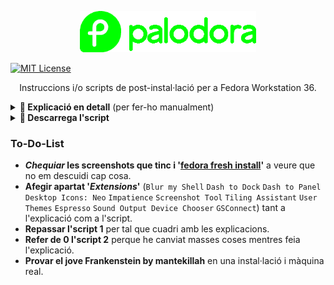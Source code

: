<p align="center"><a href="https://github.com/mantekillah/palodora" target="_blank"><img src="./palodora-logo.png" height="66" /></a></p>

[![MIT License][license-shield]][license-url]

<p align="center">Instruccions i/o scripts de post-instal·lació per a Fedora Workstation 36.</p>

<details>
  <summary><b>🚧 Explicació en detall</b> (per fer-ho manualment)</summary>
  
---
  
1) [**Primera part de la post-instal·lació:**](#part-i-palodora-1sh)
- [Aplicar tweaks d'optimització](#aplicant-tweaks-doptimització)
- [Actualitzar el sistema](#actualitzant-el-sistema)
- [Establir el nom de la màquina](#establint-el-nom-de-la-màquina) (pots posar el nom que vulguis a la teva màquina)
- [Activant repos d'RPM Fusion: *free* i *nonfree*](#activant-repos-drpm-fusion-free-i-nonfree) (pots editar les ordres si, per exemple, només vols activar els *free*)
- [Instal·lar 'Tilix'](#installant-tilix) (una terminal millorada).
- [Reiniciar el sistema](#reiniciant-el-sistema)
2) [**Segona part de la post-instal·lació:**](#part-ii-palodora-2sh)
- [Aplicant fix del rellotge](#aplicant-fix-del-rellotge) (només per usuaris amb *dual boot* de Windows + Fedora)
- [Habilitar la paqueteria *Flatpak*](#habilitant-la-paqueteria-flatpak)
- [Instal·lació automàtica de múltiples programes i/o aplicacions](#installació-automàtica-de-múltiples-programes-io-aplicacions)
- [Desinstal·lació automàtica de múltiples programes i/o aplicacions](#desinstallació-automàtica-de-múltiples-programes-io-aplicacions)
- [Actualitzar el equip i netejar brossa](#actualitzant-el-equip-i-netejant-la-brossa)
- [Reiniciar el sistema](#reiniciant-el-sistema-1)

---

# Part I (**`palodora-1.sh`**)
  
<div align="center">
  
Obrir la Terminal i anar copiant i enganxant les ordres.
  
## Aplicant tweaks d'optimització:

**`echo "fastestmirror=True" | sudo tee -a /etc/dnf/dnf.conf`**

**`echo "max_parallel_downloads=10" | sudo tee -a /etc/dnf/dnf.conf`**

**`echo "defaultyes=True" | sudo tee -a /etc/dnf/dnf.conf`**

**`echo "keepcache=True" | sudo tee -a /etc/dnf/dnf.conf`**

**`echo "deltarpm=True" | sudo tee -a /etc/dnf/dnf.conf`**

## Actualitzant el sistema:

**`sudo dnf update -y --refresh`**

**`sudo dnf upgrade -y`**

## Establint el nom de la màquina:

En aquest cas, l'anomenaré "**linux**"
  
**`sudo hostnamectl set-hostname linux`**

## Activant repos d'RPM Fusion (*free* i *nonfree*):

**`sudo dnf install -y fedora-workstation-repositories`**
  
**`sudo dnf install -y https://mirrors.rpmfusion.org/free/fedora/rpmfusion-free-release-$(rpm -E %fedora).noarch.rpm https://mirrors.rpmfusion.org/nonfree/fedora/rpmfusion-nonfree-release-$(rpm -E %fedora).noarch.rpm`**
  
**`sudo dnf -y groupupdate core`**
  
**`sudo dnf -y groupupdate multimedia --setop="install_weak_deps=False" --exclude=PackageKit-gstreamer-plugin`**
  
**`sudo dnf -y groupupdate sound-and-video`**
  
**`sudo dnf install -y rpmfusion-free-release-tainted`**
  
**`sudo dnf install -y libdvdcss`**
  
**`sudo dnf install -y rpmfusion-nonfree-release-tainted`**
  
**`sudo dnf install -y \*-firmware`**
  
## Instal·lant 'Tilix':
  
**`sudo dnf install -y tilix*`**

## Reiniciant el sistema:

**`sudo reboot now`**
  
</div>

---

# Part II (**`palodora-2.sh`**)
  
<div align="center">
  
Després del reinici, cal obrir **Tilix** (traurem *gnome-terminal*) i continuar copiant i enganxant les ordres.
  
## Aplicant fix del rellotge*:
  
**`sudo timedatectl set-local-rtc 1`**

*- fix necessàri per als que tenen un Dual Boot de Fedora amb Windows.
  
## Habilitant la paqueteria *Flatpak*:
  
**`flatpak remote-add --if-not-exists flathub https://flathub.org/repo/flathub.flatpakrepo`**
  
**`sudo flatpak override --filesystem=~/.themes`**
  
## Instal·lació automàtica de múltiples programes i/o aplicacions:
  
**`sudo dnf copr enable -y refi64/webapp-manager`**
  
**`sudo dnf config-manager --add-repo https://dl.winehq.org/wine-builds/fedora/36/winehq.repo`**
  
**`sudo rpm --import https://packages.microsoft.com/keys/microsoft.asc`**
  
**`sudo sh -c "echo -e '[code]\nname=Visual Studio Code\nbaseurl=https://packages.microsoft.com/yumrepos/vscode\nenabled=1\ngpgcheck=1\ngpgkey=https://packages.microsoft.com/keys/microsoft.asc' > /etc/yum.repos.d/vscode.repo"`**
  
**`sudo sh -c "echo -e '[teams]\nname=Microsoft Teams\nbaseurl=https://packages.microsoft.com/yumrepos/ms-teams\nenabled=1\ngpgcheck=1\ngpgkey=https://packages.microsoft.com/keys/microsoft.asc' > /etc/yum.repos.d/teams.repo"`**
  
**`sudo rpm --import https://rpm.opera.com/rpmrepo.key`**
  
**`sudo tee /etc/yum.repos.d/opera.repo <<RPMREPO`**
  
**`[opera]`**
  
**`name=Opera packages`**
  
**`type=rpm-md`**
  
**`baseurl=https://rpm.opera.com/rpm`**
  
**`gpgcheck=1`**
  
**`gpgkey=https://rpm.opera.com/rpmrepo.key`**
  
**`enabled=1`**
  
**`RPMREPO`**

**`sudo dnf check-update -y`**
  
**`sudo dnf install -y libfreeaptx pipewire-codec-aptx code teams opera-stable neofetch screenfetch akmod-nvidia xorg-x11-drv-nvidia-cuda gimp google-chrome-stable dejavu-sans-fonts dejavu-sans-mono-fonts liberation-narrow-fonts dejavu-serif-fonts webapp-manager megasync nautilus-megasync bpytop xclip filezilla gnome-chess fontawesome-fonts gnome-shell-extension-dash-to-dock gnome-shell-extension-netspeed micro papirus-icon-theme peek discord gnome-shell-extension-user-theme alien bleachbit torbrowser-launcher gparted vlc p7zip* gnome-tweaks aisleriot gnome-extensions-app chrome-gnome-shell lame gpart ffmpeg tree drawing telegram-desktop android-tools gnome-sound-recorder video-downloader dconf-editor kdenlive ffmpegthumbs htop qbittorrent curl git handbrake-gui tilix* obs-studio discord gstreamer-plugins* gstreamer1-plugins* pip google-chrome-stable kernel-headers kernel-devel gcc glibc-headers make dkms file-roller file-roller-nautilus vokoscreenNG cpu-x libretro-mgba variety xarchiver gnome-power-manager cabextract xorg-x11-font-utils fontconfig musescore pdfarranger youtube-dl xorg-x11-drv-amdgpu grub-customizer vim steam git mesa-libGLU.i686 timeshift htop lutris winehq-devel --allowerasing`**
  
**`sudo rpm -i https://download.onlyoffice.com/install/desktop/editors/linux/onlyoffice-desktopeditors.x86_64.rpm`**
  
**`sudo rpm -i https://github.com/shiftkey/desktop/releases/download/release-3.0.0-linux2/GitHubDesktop-linux-3.0.0-linux2.rpm`**
  
**`sudo rpm -i https://downloads.sourceforge.net/project/mscorefonts2/rpms/msttcore-fonts-installer-2.6-1.noarch.rpm`**

**`flatpak install -y flathub com.github.tchx84.Flatseal`**

**`flatpak install -y flathub com.github.muriloventuroso.pdftricks`**
  
**`flatpak install -y flathub io.gitlab.librewolf-community`**
  
**`flatpak install -y flathub net.cozic.joplin_desktop`**
  
**`flatpak install -y flathub io.github.Soundux`**

**`flatpak install -y flathub com.mattjakeman.ExtensionManager`**
  
**`flatpak install -y flathub com.rafaelmardojai.Blanket`**

## Desinstal·lació automàtica de múltiples programes i/o aplicacions:  

**`sudo dnf remove -y gnome-tour gnome-contacts gnome-terminal libreoffice* rhythmbox* yelp fedora-chromium-config mediawriter gnome-maps gnome-weather gnome-photos totem`**
  
## Actualitzant el equip i netejant la brossa:

**`flatpak update -y`**

**`flatpak uninstall -y --unused --delete-data`**

**`sudo dnf update -y --refresh`**

**`fc-cache -v`**

**`sudo dnf autoremove -y`**

**`sudo dnf clean all`**

## Reiniciant el sistema:

**`sudo reboot now`**

</div>

---
  
</details>

<details>
  <summary><b>🚧 Descarrega l'script</b></summary>

<p align="center"><b>L'script encara no està disponible.</b></p>
  
---

</details>


### To-Do-List

- ***Chequiar* les screenshots que tinc i '[fedora fresh install](https://github.com/search?q=fedora+fresh+install&type=Repositories)'** a veure que no em descuidi cap cosa.
- **Afegir apartat '*Extensions*'** (`Blur my Shell` `Dash to Dock` `Dash to Panel` `Desktop Icons: Neo` `Impatience` `Screenshot Tool` `Tiling Assistant` `User Themes` `Espresso` `Sound Output Device Chooser` `GSConnect`) tant a l'explicació com a l'script.
- **Repassar l'script 1** per tal que cuadri amb les explicacions.
- **Refer de 0 l'script 2** perque he canviat masses coses mentres feia l'explicació.
- **Provar el jove Frankenstein by mantekillah** en una instal·lació i màquina real.

[license-shield]: https://img.shields.io/github/license/mantekillah/palodora.svg
[license-url]: https://github.com/mantekillah/palodora/blob/master/LICENSE
